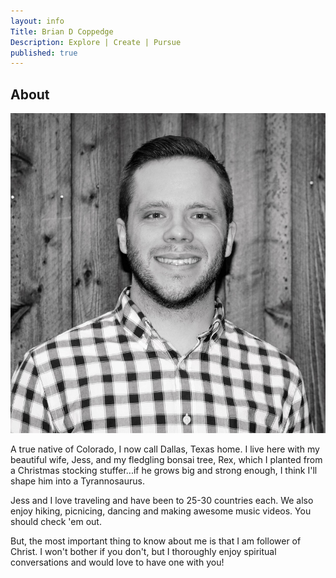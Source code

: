 ```yaml
---
layout: info
Title: Brian D Coppedge
Description: Explore | Create | Pursue
published: true
---
```


## About
![](https://github.com/briancoppedge/briancoppedge.com/blob/master/images/profilepic.JPG?raw=true)

A true native of Colorado, I now call Dallas, Texas home. I live here with my beautiful wife, Jess, and my fledgling bonsai tree, Rex,  which I planted from a Christmas stocking stuffer...if he grows big and strong enough, I think I'll shape him into a Tyrannosaurus.

Jess and I love traveling and have been to 25-30 countries each. We also enjoy hiking, picnicing, dancing and making awesome music videos. You should check 'em out.

But, the most important thing to know about me is that I am follower of Christ. I won't bother if you don't, but I thoroughly enjoy spiritual conversations and would love to have one with you!
